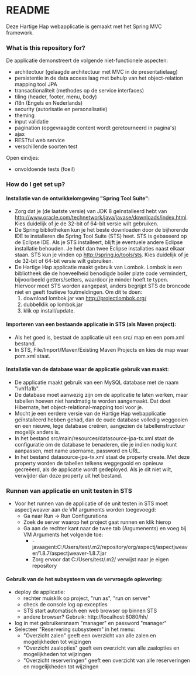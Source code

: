 # README #

Deze Hartige Hap webapplicatie is gemaakt met het Spring MVC framework.

### What is this repository for? ###

De applicatie demonstreert de volgende niet-functionele aspecten:

* architectuur (gelaagde architectuur met MVC in de presentatielaag)
* persistentie in de data access laag met behulp van het object-relation mapping tool JPA 
* transactionaliteit (methodes op de service interfaces)
* tiling (header, footer, menu, body)
* i18n (Engels en Nederlands)
* security (autorisatie en personalisatie)
* theming
* input validatie
* pagination (opgevraagde content wordt geretourneerd in pagina's)
* ajax
* RESTful web service
* verschillende soorten test


Open eindjes:

* onvoldoende tests (foei!)



### How do I get set up? ###

#### Installatie van de ontwikkelomgeving "Spring Tool Suite": ####

* Zorg dat je (de laatste versie) van JDK 8 geïnstalleerd hebt van http://www.oracle.com/technetwork/java/javase/downloads/index.html. Kies duidelijk of je de 32-bit of 64-bit versie wilt gebruiken.
* De Spring bibliotheken kun je het beste downloaden door de bijhorende IDE te installeren die Spring Tool Suite (STS) heet. STS is gebaseerd op de Eclipse IDE. Als je STS installeert, blijft je eventuele andere Eclipse installatie behouden. Je hebt dan twee Eclipse installaties naast elkaar staan. STS kun je vinden op http://spring.io/tools/sts. Kies duidelijk of je de 32-bit of 64-bit versie wilt gebruiken.
* De Hartige Hap applicatie maakt gebruik van Lombok. Lombok is een bibliotheek die de hoeveelheid benodigde boiler plate code vermindert, bijvoorbeeld getters/setters, waardoor je minder hoeft te typen. Hiervoor moet STS worden aangepast, anders begrijpt STS de broncode niet en geeft foutieve foutmeldingen. Om dit te doen:
    1. download lombok.jar van http://projectlombok.org/
    2. dubbelklik op lombok.jar
    3. klik op install/update.

#### Importeren van een bestaande applicatie in STS (als Maven project): ####

* Als het goed is, bestaat de applicatie uit een src/ map en een pom.xml bestand.
* In STS, File/Import/Maven/Existing Maven Projects en kies de map waar pom.xml staat.

#### Installatie van de database waar de applicatie gebruik van maakt: ####

* De applicatie maakt gebruik van een MySQL database met de naam "ivh11a1b".
* De database moet aanwezig zijn om de applicatie te laten werken, maar tabellen hoeven niet handmatig te worden aangemaakt. Dat doet Hibernate, het object-relational-mapping tool voor je.
* Mocht je een eerdere versie van de Hartige Hap webapplicatie geïnstalleerd hebben gehad, dan de oude database volledig weggooien en een nieuwe, lege database creëren, aangezien de tabellenstructuur mogelijk anders is. 
* In het bestand src/main/resources/datasource-jpa-tx.xml staat de configuratie om de database te benaderen, die je indien nodig kunt aanpassen, met name username, password en URL. 
* In het bestand datasource-jpa-tx.xml staat de property <prop key="hibernate.hbm2ddl.auto">create</prop>. Met deze property worden de tabellen telkens weggegooid en opnieuw gecreëerd, als de applicatie wordt gedeployed. Als je dit niet wilt, verwijder dan deze property uit het bestand.

### Runnen van applicatie en unit testen in STS ###
* Voor het runnen van de applicatie of de unit testen in STS moet aspectjweaver aan de VM arguments worden toegevoegd:
    * Ga naar Run -> Run Configurations
    * Zoek de server waarop het project gaat runnen en klik hierop
    * Ga aan de rechter kant naar de twee tab (Argumenents) en voeg bij VM Arguments het volgende toe:
        * -javaagent:C:/Users/test/.m2/repository/org/aspectj/aspectjweaver/1.8.7/aspectjweaver-1.8.7.jar
        * Zorg ervoor dat C:/Users/test/.m2/ verwijst naar je eigen repository

#### Gebruik van de het subsysteem van de vervroegde oplevering: ####

* deploy de applicatie:
    * rechter muisklik op project, "run as", "run on server"
    * check de console log op excepties
    * STS start automatisch een web browser op binnen STS
    * andere browser? Gebruik: http://localhost:8080/hh/
* log in met gebruikersnaam "manager" en password "manager"
* Selecteer "Reservering subsysteem" in het menu:
	* "Overzicht zalen" geeft een overzicht van alle zalen en mogelijkheden tot wijzingen
	* "Overzicht zaalopties" geeft een overzicht van alle zaalopties en mogelijkheden tot wijzingen
	* "Overzicht reserveringen" geeft een overzicht van alle reserveringen en mogelijkheden tot wijzingen
